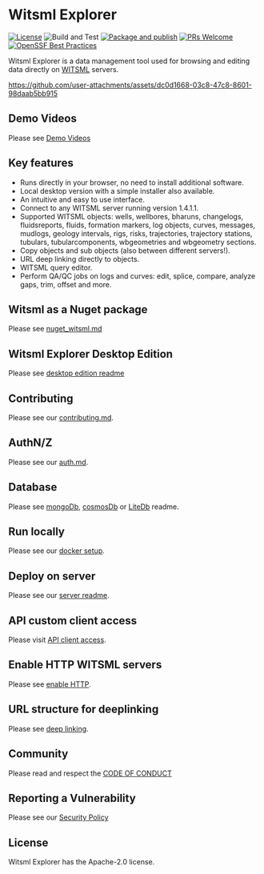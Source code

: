 # Witsml Explorer
[![License](https://img.shields.io/badge/License-Apache%202.0-blue.svg)](https://opensource.org/licenses/Apache-2.0) ![Build and Test](https://github.com/equinor/witsml-explorer/workflows/Build%20and%20Test/badge.svg) 
[![Package and publish](https://github.com/equinor/witsml-explorer/actions/workflows/publish.yml/badge.svg)](https://github.com/equinor/witsml-explorer/actions/workflows/publish.yml)
[![PRs Welcome](https://img.shields.io/badge/PRs-welcome-brightgreen.svg)](/CONTRIBUTING.md)
[![OpenSSF Best Practices](https://bestpractices.coreinfrastructure.org/projects/7274/badge)](https://bestpractices.coreinfrastructure.org/projects/7274)

Witsml Explorer is a data management tool used for browsing and editing data directly on [WITSML](https://en.wikipedia.org/wiki/Wellsite_information_transfer_standard_markup_language) servers.

https://github.com/user-attachments/assets/dc0d1668-03c8-47c8-8601-98daab5bb915

## Demo Videos
Please see [Demo Videos](/Media/README.md)

## Key features
* Runs directly in your browser, no need to install additional software.
* Local desktop version with a simple installer also available.
* An intuitive and easy to use interface.
* Connect to any WITSML server running version 1.4.1.1.
* Supported WITSML objects: wells, wellbores, bharuns, changelogs, fluidsreports, fluids, formation markers, log objects, curves, messages, mudlogs, geology intervals, rigs, risks, trajectories, trajectory stations, tubulars, tubularcomponents, wbgeometries and wbgeometry sections.
* Copy objects and sub objects (also between different servers!).
* URL deep linking directly to objects.
* WITSML query editor.
* Perform QA/QC jobs on logs and curves: edit, splice, compare, analyze gaps, trim, offset and more.

## Witsml as a Nuget package
Please see [nuget_witsml.md](/Docs/nuget_witsml.md)

## Witsml Explorer Desktop Edition
Please see [desktop edition readme](/Src/WitsmlExplorer.Desktop/README.md)

## Contributing
Please see our [contributing.md](/CONTRIBUTING.md).

## AuthN/Z
Please see our [auth.md](/Docs/AUTH.md).

## Database
Please see [mongoDb](Docker/MongoDb/README.md), [cosmosDb](Scripts/Azure/README.md) or [LiteDb](Contributing.md#using-litedb) readme.

## Run locally
Please see our [docker setup](/Docker/README.md).

## Deploy on server
Please see our [server readme](./Docker/Server/README.md).

## API custom client access
Please visit [API client access](/Docs/APICLIENT.md).

## Enable HTTP WITSML servers
Please see [enable HTTP](/Docs/enable_http.md).

## URL structure for deeplinking
Please see [deep linking](/Docs/deep_linking.md).

## Community
Please read and respect the [CODE OF CONDUCT](/CODE_OF_CONDUCT.md)

## Reporting a Vulnerability
Please see our [Security Policy](/SECURITY.md)

## License
Witsml Explorer has the Apache-2.0 license.
